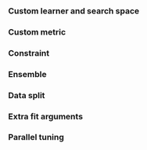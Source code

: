### Custom learner and search space

### Custom metric

### Constraint

### Ensemble

### Data split

### Extra fit arguments

### Parallel tuning